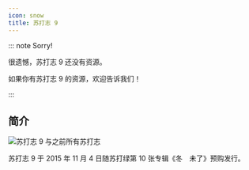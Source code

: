```yaml
---
icon: snow
title: 苏打志 9
---
```


::: note Sorry!

很遗憾，苏打志 9 还没有资源。

如果你有苏打志 9 的资源，欢迎告诉我们！

:::

## 简介

![苏打志 9 与之前所有苏打志](https://cdn.jsdelivr.net/gh/kaluojushi/sodaguide@picbed/resources/sodazine/9.jpg)

苏打志 9 于 2015 年 11 月 4 日随苏打绿第 10 张专辑《冬　未了》预购发行。

